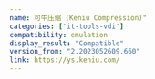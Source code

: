 ```yaml
---
name: 可牛压缩 (Keniu Compression)"
categories: ['it-tools-vdi']
compatibility: emulation
display_result: "Compatible"
version_from: "2.2023052609.660"
link: https://ys.keniu.com/
---
```


